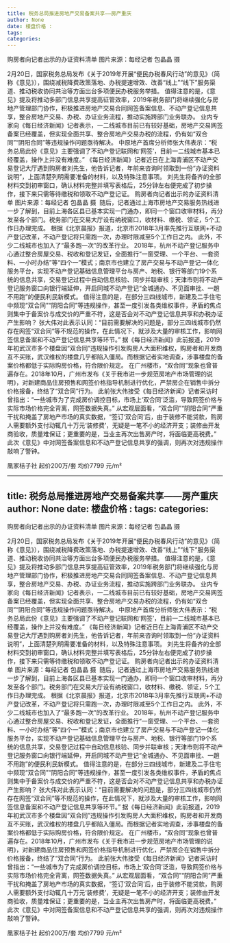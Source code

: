 ```yaml
---
title: 税务总局推进房地产交易备案共享——房产重庆
author: None
date: 楼盘价格 : 
tags: 
categories: 
---
```

购房者向记者出示的办证资料清单 图片来源：每经记者 包晶晶 摄 
<!-- more -->
2月20日，国家税务总局发布《关于2019年开展“便民办税春风行动”的意见》（简称《意见》），围绕减税降费政策落地、办税提速增效、改善“线上”“线下”服务渠道、推动税收协同共治等方面出台多项便民办税服务举措。
值得注意的是，《意见》提及将推动多部门信息共享提高征管效率，2019年税务部门将继续强化与房地产管理部门协作，积极推进房地产交易合同网签备案信息、不动产登记信息共享，整合房地产交易、办税、办证业务流程，推动实施跨部门业务联办。
业内专家向《每日经济新闻》记者表示，一二线城市目前已有较好基础，房地产交易网签备案已经覆盖，但实现全面共享、整合房地产交易办税的流程，仍有如“双合同”“阴阳合同”等违规操作问题亟待解决。
中原地产首席分析师张大伟表示：“税务总局此份《意见》主要强调了不动产登记联网和‘网签’，目前一二线城市基本已经覆盖，操作上并没有难度。”
《每日经济新闻》记者近日在上海青浦区不动产交易登记大厅遇到购房者刘先生，他告诉记者，年前来咨询时领取到一份“办证资料说明”，上面清楚列明需要准备的材料，以及特殊注意事项。
刘先生将备齐的全部材料交到初审窗口，确认材料完整并填写表格后，25分钟左右便完成了初步操作，接下来只需等待缴税和领取不动产登记证。
购房者向记者出示的办证资料清单 图片来源：每经记者 包晶晶 摄 
随后，记者通过上海市房地产交易服务热线进一步了解到，目前上海各区县已基本实现一门通办，即同一个窗口收审材料，再分发至各个部门。税务部门在交易大厅设有纳税窗口，收材料、缴税、领证，5个工作日办理完成。
根据《北京晨报》报道，北京市2018年3月率先推行互联网+不动产登记改革，不动产登记将只需跑一次，办理时限减至5个工作日之内。
此外，不少二线城市也加入了“最多跑一次”的改革行业。
2018年，杭州不动产登记服务中心通过整合房屋交易、税收和登记发证，全面推行“一窗受理、一个平台、一套资料、一小时办结”等“四个一”模式；南京市也建立了房产交易与不动产登记一体化服务平台，实现不动产登记基础信息管理平台与房产、地税、银行等部门19个系统的信息共享，交易登记过程中自动信息核验、同步并联审核；天津市则将不动产登记服务窗口向银行端延伸，开启同城不动产登记“全城通办、不见面审批、一趟不用跑”的便民利民新模式。
值得注意的是，在部分三四线城市，新建及二手住宅中频现“双合同”“阴阳合同”等违规操作，甚至一度引发各类维权事件，矛盾的焦点则集中于备案价与成交价的严重不符，这是否会对不动产登记信息共享和办税办证产生影响？
张大伟对此表示认同：“目前需要解决的问题是，部分三四线城市仍然存在网签“双合同”等不规范的操作，在此情况下，就涉及大量的审核工作，影响网签信息备案和不动产登记信息共享等环节。”
据《每日经济新闻》此前报道，2019年初武汉市多个楼盘因“双合同”违规操作引发购房人大面积维权，购房者和开发商互不买账，武汉维权的楼盘几乎都陷入僵局。而根据记者实地调查，涉事楼盘的备案价格都低于实际购房价格，符合限价规定。
在广州楼市，“双合同”现象也曾普遍存在。2018年10月，广州市发布《关于我市进一步规范房地产市场管理的说明》，对新建商品住房预售和网签价格指导机制进行优化，严禁房企在销售中拆分价格报备，终结了“双合同”行为。
此前张大伟接受《每日经济新闻》记者采访时曾指出：“一些城市为了完成房价调控目标，市场上‘双合同’泛滥，导致网签价格与实际市场价格完全背离，网签数据失真。”
从宏观层面看，“双合同”“阴阳合同”严重干扰和掩盖了房地产市场的真实数据，“签订‘双合同’后，由于装修不能贷款，购房人需要额外支付动辄几十万元‘装修费’，无疑是一笔不小的经济开支；装修由开发商验收，质量难保证；更重要的是，当业主再次出售房产时，将面临更高税费。”
此次《意见》中对网签备案信息和不动产登记信息共享的强调，则再次对违规操作敲响了警钟。
                        
                        
                        
                        
                                        
                    
                    
                
                    
                    
                    
                
                    
                
凰家桔子社
起价200万/套
均价7799 元/m²
	                        
	                    
	                        
	                    
---
title: 税务总局推进房地产交易备案共享——房产重庆
author: None
date: 楼盘价格 : 
tags: 
categories: 
---
购房者向记者出示的办证资料清单 图片来源：每经记者 包晶晶 摄 
<!-- more -->
2月20日，国家税务总局发布《关于2019年开展“便民办税春风行动”的意见》（简称《意见》），围绕减税降费政策落地、办税提速增效、改善“线上”“线下”服务渠道、推动税收协同共治等方面出台多项便民办税服务举措。
值得注意的是，《意见》提及将推动多部门信息共享提高征管效率，2019年税务部门将继续强化与房地产管理部门协作，积极推进房地产交易合同网签备案信息、不动产登记信息共享，整合房地产交易、办税、办证业务流程，推动实施跨部门业务联办。
业内专家向《每日经济新闻》记者表示，一二线城市目前已有较好基础，房地产交易网签备案已经覆盖，但实现全面共享、整合房地产交易办税的流程，仍有如“双合同”“阴阳合同”等违规操作问题亟待解决。
中原地产首席分析师张大伟表示：“税务总局此份《意见》主要强调了不动产登记联网和‘网签’，目前一二线城市基本已经覆盖，操作上并没有难度。”
《每日经济新闻》记者近日在上海青浦区不动产交易登记大厅遇到购房者刘先生，他告诉记者，年前来咨询时领取到一份“办证资料说明”，上面清楚列明需要准备的材料，以及特殊注意事项。
刘先生将备齐的全部材料交到初审窗口，确认材料完整并填写表格后，25分钟左右便完成了初步操作，接下来只需等待缴税和领取不动产登记证。
购房者向记者出示的办证资料清单 图片来源：每经记者 包晶晶 摄 
随后，记者通过上海市房地产交易服务热线进一步了解到，目前上海各区县已基本实现一门通办，即同一个窗口收审材料，再分发至各个部门。税务部门在交易大厅设有纳税窗口，收材料、缴税、领证，5个工作日办理完成。
根据《北京晨报》报道，北京市2018年3月率先推行互联网+不动产登记改革，不动产登记将只需跑一次，办理时限减至5个工作日之内。
此外，不少二线城市也加入了“最多跑一次”的改革行业。
2018年，杭州不动产登记服务中心通过整合房屋交易、税收和登记发证，全面推行“一窗受理、一个平台、一套资料、一小时办结”等“四个一”模式；南京市也建立了房产交易与不动产登记一体化服务平台，实现不动产登记基础信息管理平台与房产、地税、银行等部门19个系统的信息共享，交易登记过程中自动信息核验、同步并联审核；天津市则将不动产登记服务窗口向银行端延伸，开启同城不动产登记“全城通办、不见面审批、一趟不用跑”的便民利民新模式。
值得注意的是，在部分三四线城市，新建及二手住宅中频现“双合同”“阴阳合同”等违规操作，甚至一度引发各类维权事件，矛盾的焦点则集中于备案价与成交价的严重不符，这是否会对不动产登记信息共享和办税办证产生影响？
张大伟对此表示认同：“目前需要解决的问题是，部分三四线城市仍然存在网签“双合同”等不规范的操作，在此情况下，就涉及大量的审核工作，影响网签信息备案和不动产登记信息共享等环节。”
据《每日经济新闻》此前报道，2019年初武汉市多个楼盘因“双合同”违规操作引发购房人大面积维权，购房者和开发商互不买账，武汉维权的楼盘几乎都陷入僵局。而根据记者实地调查，涉事楼盘的备案价格都低于实际购房价格，符合限价规定。
在广州楼市，“双合同”现象也曾普遍存在。2018年10月，广州市发布《关于我市进一步规范房地产市场管理的说明》，对新建商品住房预售和网签价格指导机制进行优化，严禁房企在销售中拆分价格报备，终结了“双合同”行为。
此前张大伟接受《每日经济新闻》记者采访时曾指出：“一些城市为了完成房价调控目标，市场上‘双合同’泛滥，导致网签价格与实际市场价格完全背离，网签数据失真。”
从宏观层面看，“双合同”“阴阳合同”严重干扰和掩盖了房地产市场的真实数据，“签订‘双合同’后，由于装修不能贷款，购房人需要额外支付动辄几十万元‘装修费’，无疑是一笔不小的经济开支；装修由开发商验收，质量难保证；更重要的是，当业主再次出售房产时，将面临更高税费。”
此次《意见》中对网签备案信息和不动产登记信息共享的强调，则再次对违规操作敲响了警钟。
                        
                        
                        
                        
                                        
                    
                    
                
                    
                    
                    
                
                    
                
凰家桔子社
起价200万/套
均价7799 元/m²
	                        
	                    
	                        
	                    
